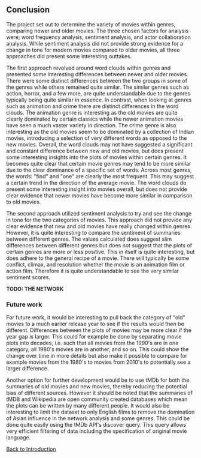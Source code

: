 
## Conclusion

The project set out to determine the variety of movies within genres, comparing newer and older movies. The three chosen factors for analysis were; word frequency analysis, sentiment analysis, and actor collaboration analysis. While sentiment analysis did not provide strong evidence for a change in tone for modern movies compared to older movies, all three approaches did present some interesting outtakes.

The first approach revolved around word clouds within genres and presented some interesting differences between newer and older movies. There were some distinct differences between the two groups in some of the genres while others remained quite similar. The similar genres such as action, horror, and a few more, are quite understandable due to the genres typically being quite similar in essence. In contrast, when looking at genres such as animation and crime there are distinct differences in the word clouds. The animation genre is interesting as the old movies are quite clearly dominated by certain classics while the newer animation movies have seen a much vaster variety in direction. The crime genre is also interesting as the old movies seem to be dominated by a collection of Indian movies, introducing a selection of very different words as opposed to the new movies. Overall, the word clouds may not have suggested a significant and constant difference between new and old movies, but does present some interesting insights into the plots of movies within certain genres. It becomes quite clear that certain movie genres may tend to be more similar due to the clear dominance of a specific set of words. Across most genres, the words: "find" and "one" are clearly the most frequent. This may suggest a certain trend in the direction of the average movie. The word clouds do present some interesting insight into movies overall, but does not provide clear evidence that newer movies have become more similar in comparison to old movies.

The second approach utilized sentiment analysis to try and see the change in tone for the two categories of movies. This approach did not provide any clear evidence that new and old movies have really changed within genres. However, it is quite interesting to compare the sentiment of summaries between different genres. The values calculated does suggest slim differences between different genres but does not suggest that the plots of certain genres are more or less positive. This in itself is quite interesting, but does adhere to the general recipe of a movie. There will typically be some conflict, climax, and resolution whether the movie is an animation film or action film. Therefore it is quite understandable to see the very similar sentiment scores.

**TODO: THE NETWORK**






### Future work

For future work, it would be interesting to pull back the category of "old" movies to a much earlier release year to see if the results would then be different. Differences between the plots of movies may be more clear if the year gap is larger. This could for example be done by separating movie plots into decades, i.e. such that all movies from the 1990's are in one category, all 1980's movies are in another, and so on. This could show the change over time in more details but also make it possible to compare for example movies from the 1980's to movies from 2010's to potentially see a larger difference.

Another option for further development would be to use tMDb for both the summaries of old movies and new movies, thereby reducing the potential bias of different sources. However it should be noted that the summaries of tMDB and Wikipedia are open community created databases which mean the plots can be written by many different people. It would also be interesting to limit the dataset to only English films to remove the domination of Asian influence in the network analysis and some genres. This could be done quite easily using the tMDb API's discover query. This query allows very efficient filtering of data including the specification of original movie language.

[Back to Introduction](index.md)

